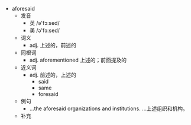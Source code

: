 - aforesaid
  - 发音
    - 英 /ə'fɔːsed/
    - 美 /ə'fɔ:sed/
  - 词义
    - adj. 上述的，前述的
  - 同根词
    - adj. aforementioned 上述的；前面提及的
  - 近义词
    - adj. 前述的，上述的
      - said
      - same
      - foresaid
  - 例句
    - ...the aforesaid organizations and institutions. …上述组织和机构。
  - 补充